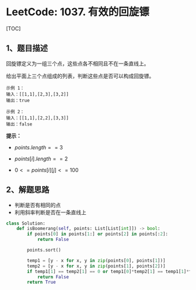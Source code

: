 # LeetCode: 1037. 有效的回旋镖

[TOC]

## 1、题目描述

回旋镖定义为一组三个点，这些点各不相同且不在一条直线上。

给出平面上三个点组成的列表，判断这些点是否可以构成回旋镖。

 ```
示例 1：
输入：[[1,1],[2,3],[3,2]]
输出：true

示例 2：
输入：[[1,1],[2,2],[3,3]]
输出：false
 ```



**提示：**

-  $points.length == 3$ 

-  $points[i].length == 2$ 

-  $0 <= points[i][j] <= 100$ 



## 2、解题思路

- 判断是否有相同的点
- 利用斜率判断是否在一条直线上

```python
class Solution:
    def isBoomerang(self, points: List[List[int]]) -> bool:
        if points[0] in points[1:] or points[2] in points[:2]:
            return False

        points.sort()

        temp1 = [y - x for x, y in zip(points[0], points[1])]
        temp2 = [y - x for x, y in zip(points[1], points[2])]
        if temp1[1] == temp2[1] == 0 or temp1[0]*temp2[1] == temp1[1]*temp2[0] :
            return False
        return True
```

